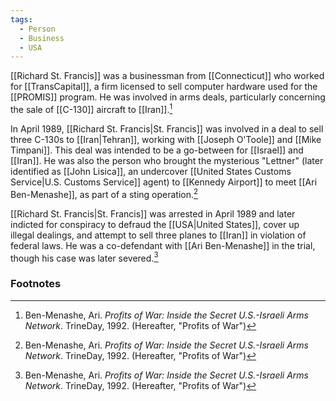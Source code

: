 ```yaml
---
tags:
  - Person
  - Business
  - USA
---
```

[[Richard St. Francis]] was a businessman from [[Connecticut]] who worked for [[TransCapital]], a firm licensed to sell computer hardware used for the [[PROMIS]] program. He was involved in arms deals, particularly concerning the sale of [[C-130]] aircraft to [[Iran]].[^1]

In April 1989, [[Richard St. Francis|St. Francis]] was involved in a deal to sell three C-130s to [[Iran|Tehran]], working with [[Joseph O'Toole]] and [[Mike Timpani]]. This deal was intended to be a go-between for [[Israel]] and [[Iran]]. He was also the person who brought the mysterious "Lettner" (later identified as [[John Lisica]], an undercover [[United States Customs Service|U.S. Customs Service]] agent) to [[Kennedy Airport]] to meet [[Ari Ben-Menashe]], as part of a sting operation.[^1]

[[Richard St. Francis|St. Francis]] was arrested in April 1989 and later indicted for conspiracy to defraud the [[USA|United States]], cover up illegal dealings, and attempt to sell three planes to [[Iran]] in violation of federal laws. He was a co-defendant with [[Ari Ben-Menashe]] in the trial, though his case was later severed.[^1]

### Footnotes
[^1]: Ben-Menashe, Ari. *Profits of War: Inside the Secret U.S.-Israeli Arms Network*. TrineDay, 1992. (Hereafter, "Profits of War")
